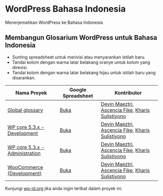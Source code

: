 # WordPress Bahasa Indonesia
Menerjemahkan WordPress ke Bahasa Indonesia

## Membangun Glosarium WordPress untuk Bahasa Indonesia

* Sunting spreadsheet untuk merivisi atau menyarankan istilah baru.
* Tandai kolom dengan warna latar belakang oranye untuk kolom yang direvisi.
* Tandai kolom dengan warna latar belakang hijau untuk istilah baru yang disarankan.

| Nama Proyek | Google Spreadsheet | Kontributor |
| ------------- | ------------- | ------------- |
| [Global glossary](https://translate.wordpress.org/locale/id/default/glossary/)  | [Buka](https://docs.google.com/spreadsheets/d/1RPLlfcoOwJkXSUTtAo7g00-hyP7tznl935lQJwA9ME0/edit?usp=sharing)  | [Devin Maeztri](https://devinmaeztri.com/), [Ascencia Fike](http://ascenciafike.com/), [Kharis Sulistiyono](https://kharis.risbl.co/) |
| [WP core 5.3.x - Development](https://translate.wordpress.org/projects/wp/dev/id/default/glossary/) | [Buka](https://docs.google.com/spreadsheets/d/1lP1HmdoKFG0_tpc6anhjbx78Lo-AA_6WcFVjmr_nk9g/edit?usp=sharing) | [Devin Maeztri](https://devinmaeztri.com/), [Ascencia Fike](http://ascenciafike.com/), [Kharis Sulistiyono](https://kharis.risbl.co/) |
| [WP core 5.3.x - Administration](https://translate.wordpress.org/projects/wp/dev/admin/id/default/glossary/)  | [Buka](https://docs.google.com/spreadsheets/d/1lsZrwaLNcR8t5EteppYVvWzlYEw0rxJf-0C3AWRyuTE/edit?usp=sharing)  | [Devin Maeztri](https://devinmaeztri.com/), [Ascencia Fike](http://ascenciafike.com/), [Kharis Sulistiyono](https://kharis.risbl.co/) |
| [WooCommerce (Development)](https://translate.wordpress.org/projects/wp-plugins/woocommerce/dev/id/default/glossary/) | [Buka](https://docs.google.com/spreadsheets/d/19MVPnSPCopndQGh_1t3YCqIuQ5-hCWyd_8NNBj19yHQ/edit?usp=sharing) | [Devin Maeztri](https://devinmaeztri.com/), [Ascencia Fike](http://ascenciafike.com/), [Kharis Sulistiyono](https://kharis.risbl.co/) |

Kunjungi [wp-id.org](https://wp-id.org/category/terjemahan/) jika anda ingin terlbat dalam proyek ini.
